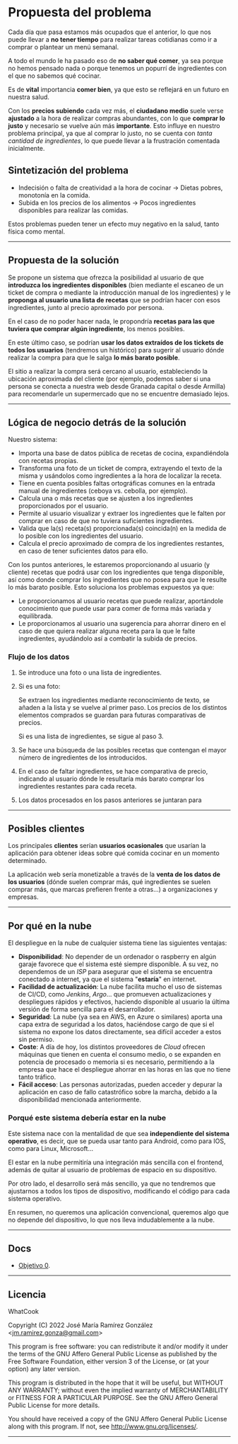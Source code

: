 # Propuesta del problema

Cada día que pasa estamos más ocupados que el anterior, lo que nos puede llevar a **no tener tiempo** para realizar tareas cotidianas como ir a comprar o plantear un menú semanal.

A todo el mundo le ha pasado eso de **no saber qué comer**, ya sea porque no hemos pensado nada o porque tenemos un popurrí de ingredientes con el que no sabemos qué cocinar.

Es de **vital** importancia **comer bien**, ya que esto se reflejará en un futuro en nuestra salud.

Con los **precios subiendo** cada vez más, el **ciudadano medio** suele verse **ajustado** a la hora de realizar compras abundantes, con lo que **comprar lo justo** y necesario se vuelve aún más **importante**. Esto influye en nuestro problema principal, ya que al comprar lo justo, no se cuenta con *tanta cantidad de ingredientes*, lo que puede llevar a la frustración comentada inicialmente.

## Sintetización del problema

* Indecisión o falta de creatividad a la hora de cocinar -> Dietas pobres, monotonía en la comida.
* Subida en los precios de los alimentos -> Pocos ingredientes disponibles para realizar las comidas.

Estos problemas pueden tener un efecto muy negativo en la salud, tanto física como mental.

---

## Propuesta de la solución

Se propone un sistema que ofrezca la posibilidad al usuario de que **introduzca los ingredientes disponibles** (bien mediante el escaneo de un ticket de compra o mediante la introducción manual de los ingredientes) y le **proponga al usuario una lista de recetas** que se podrían hacer con esos ingredientes, junto al precio aproximado por persona.

En el caso de no poder hacer nada, le propondría **recetas para las que tuviera que comprar algún ingrediente**, los menos posibles.

En este último caso, se podrían **usar los datos extraídos de los tickets de todos los usuarios** (tendremos un histórico) para sugerir al usuario dónde realizar la compra para que le salga **lo más barato posible**.

El sitio a realizar la compra será cercano al usuario, estableciendo la ubicación aproximada del cliente (por ejemplo, podemos saber si una persona se conecta a nuestra web desde Granada capital o desde Armilla) para recomendarle un supermercado que no se encuentre demasiado lejos.

---

## Lógica de negocio detrás de la solución

Nuestro sistema:

* Importa una base de datos pública de recetas de cocina, expandiéndola con recetas propias.
* Transforma una foto de un ticket de compra, extrayendo el texto de la misma y usándolos como ingredientes a la hora de localizar la receta.
* Tiene en cuenta posibles faltas ortográficas comunes en la entrada manual de ingredientes (ceboya vs. cebolla, por ejemplo).
* Calcula una o más recetas que se ajusten a los ingredientes proporcionados por el usuario.
* Permite al usuario visualizar y extraer los ingredientes que le falten por comprar en caso de que no tuviera suficientes ingredientes.
* Valida que la(s) receta(s) proporcionada(s) coincida(n) en la medida de lo posible con los ingredientes del usuario.
* Calcula el precio aproximado de compra de los ingredientes restantes, en caso de tener suficientes datos para ello.

Con los puntos anteriores, le estaremos proporcionando al usuario (y cliente) recetas que podrá usar con los ingredientes que tenga disponible, así como donde comprar los ingredientes que no posea para que le resulte lo más barato posible.
Esto soluciona los problemas expuestos ya que:

* Le proporcionamos al usuario recetas que puede realizar, aportándole conocimiento que puede usar para comer de forma más variada y equilibrada.
* Le proporcionamos al usuario una sugerencia para ahorrar dinero en el caso de que quiera realizar alguna receta para la que le falte ingredientes, ayudándolo así a combatir la subida de precios.

### Flujo de los datos

1. Se introduce una foto o una lista de ingredientes.
2. Si es una foto:

   Se extraen los ingredientes mediante reconocimiento de texto, se añaden a la lista y se vuelve al primer paso. Los precios de los distintos elementos comprados se guardan para futuras comparativas de precios.

   Si es una lista de ingredientes, se sigue al paso 3.
3. Se hace una búsqueda de las posibles recetas que contengan el mayor número de ingredientes de los introducidos.
4. En el caso de faltar ingredientes, se hace comparativa de precio, indicando al usuario dónde le resultaría más barato comprar los ingredientes restantes para cada receta.
5. Los datos procesados en los pasos anteriores se juntaran para

---

## Posibles clientes

Los principales **clientes** serían **usuarios ocasionales** que usarían la aplicación para obtener ideas sobre qué comida cocinar en un momento determinado.

La aplicación web sería monetizable a través de la **venta de los datos de los usuarios** (dónde suelen comprar más, qué ingredientes se suelen comprar más, que marcas prefieren frente a otras...) a organizaciones y empresas.

---

## Por qué en la nube

El despliegue en la nube de cualquier sistema tiene las siguientes ventajas:

* **Disponibilidad**: No depender de un ordenador o raspberry en algún garaje favorece que el sistema esté siempre disponible. A su vez, no dependemos de un *ISP* para asegurar que el sistema se encuentra conectado a internet, ya que el sistema "**estaría**" en internet.
* **Facilidad de actualización**: La nube facilita mucho el uso de sistemas de CI/CD, como *Jenkins*, *Argo*... que promueven actualizaciones y despliegues rápidos y efectivos, haciendo disponible al usuario la última versión de forma sencilla para el desarrollador.
* **Seguridad**: La nube (ya sea en AWS, en Azure o similares) aporta una capa extra de seguridad a los datos, haciéndose cargo de que si el sistema no expone los datos directamente, sea difícil acceder a estos sin permiso.
* **Coste**: A día de hoy, los distintos proveedores de *Cloud* ofrecen máquinas que tienen en cuenta el consumo medio, o se expanden en potencia de procesado o memoria si es necesario, permitiendo a la empresa que hace el despliegue ahorrar en las horas en las que no tiene tanto tráfico.
* **Fácil acceso**: Las personas autorizadas, pueden acceder y depurar la aplicación en caso de fallo catastrófico sobre la marcha, debido a la disponibilidad mencionada anteriormente.

### Porqué este sistema debería estar en la nube

Este sistema nace con la mentalidad de que sea **independiente del sistema operativo**, es decir, que se pueda usar tanto para Android, como para IOS, como para Linux, Microsoft...

El estar en la nube permitiría una integración más sencilla con el frontend, además de quitar al usuario de problemas de espacio en su dispositivo.

Por otro lado, el desarrollo será más sencillo, ya que no tendremos que ajustarnos a todos los tipos de dispositivo, modificando el código para cada sistema operativo.

En resumen, no queremos una aplicación convencional, queremos algo que no depende del dispositivo, lo que nos lleva indudablemente a la nube.

---

## Docs

* [Objetivo 0](docs/objetivo0/git_config.md).

---
  
## Licencia

WhatCook

Copyright (C) 2022  José María Ramírez González \<jm.ramirez.gonza@gmail.com\>

This program is free software: you can redistribute it and/or modify
it under the terms of the GNU Affero General Public License as published by
the Free Software Foundation, either version 3 of the License, or
(at your option) any later version.

This program is distributed in the hope that it will be useful,
but WITHOUT ANY WARRANTY; without even the implied warranty of
MERCHANTABILITY or FITNESS FOR A PARTICULAR PURPOSE.  See the
GNU Affero General Public License for more details.

You should have received a copy of the GNU Affero General Public License
along with this program.  If not, see <http://www.gnu.org/licenses/>.

---
